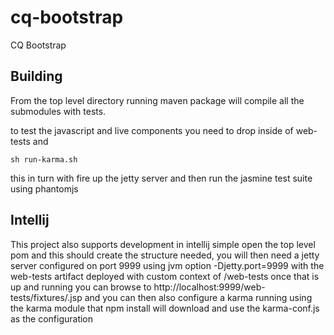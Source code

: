 cq-bootstrap
============

CQ Bootstrap


Building
----

From the top level directory running maven package will compile all the submodules
with tests.

to test the javascript and live components you need to drop inside of web-tests and

`sh run-karma.sh`

this in turn with fire up the jetty server and then run the jasmine test suite using phantomjs

Intellij
----

This project also supports development in intellij simple open the top level pom and this should create the structure needed,
you will then need a jetty server configured on port 9999 using jvm option -Djetty.port=9999 with the web-tests artifact deployed with custom context of /web-tests
once that is up and running you can browse to http://localhost:9999/web-tests/fixtures/<file>.jsp and you can then also configure a karma running using the
karma module that npm install will download and use the karma-conf.js as the configuration

